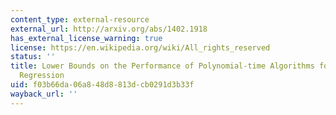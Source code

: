 ```yaml
---
content_type: external-resource
external_url: http://arxiv.org/abs/1402.1918
has_external_license_warning: true
license: https://en.wikipedia.org/wiki/All_rights_reserved
status: ''
title: Lower Bounds on the Performance of Polynomial-time Algorithms for Sparse Linear
  Regression
uid: f03b66da-06a8-48d8-813d-cb0291d3b33f
wayback_url: ''
---
```


